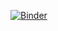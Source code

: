 [![Binder](https://mybinder.org/badge_logo.svg)](https://mybinder.org/v2/gh/smbcat16/sharelatex/main)
